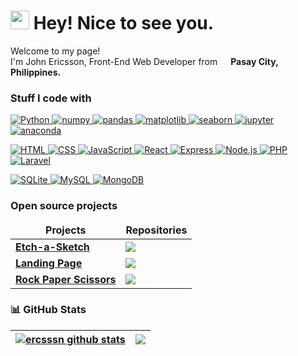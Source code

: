 <h1><img src="https://emojis.slackmojis.com/emojis/images/1531849430/4246/blob-sunglasses.gif?1531849430" width="30"/> Hey! Nice to see you.</h1>

<p>Welcome to my page! </br> I'm John Ericsson, Front-End Web Developer from <img src="https://cdn-icons-png.flaticon.com/512/197/197561.png" width="13"/> <b>Pasay City, Philippines.</b> </p>

### Stuff I code with
<p>
  <a href="https://www.python.org/"> 
    <img alt="Python" src="https://img.shields.io/badge/-Python-000000?style=flat-square&logo=python&logoColor=3776AB" />
  </a>
  <a href="https://numpy.org/">
    <img alt="numpy" src="https://img.shields.io/badge/-NumPy-000000?style=flat-square&logo=numpy&logoColor=013243" />
  </a>
  <a href="https://pandas.pydata.org/">
    <img alt="pandas" src="https://img.shields.io/badge/-pandas-000000?style=flat-square&logo=pandas&logoColor=150458" />
  </a>
  <a href="https://matplotlib.org/">
    <img alt="matplotlib" src="https://img.shields.io/badge/-matplotlib-000000?style=flat-square&logo=python&logoColor=white" />
  </a>
  <a href="https://seaborn.pydata.org/">
    <img alt="seaborn" src="https://img.shields.io/badge/-seaborn-000000?style=flat-square&logo=python&logoColor=white" />
  </a>
  <a href="https://jupyter.org/">
    <img alt="jupyter" src="https://img.shields.io/badge/-Jupyter Notebook-000000?style=flat-square&logo=jupyter&logoColor=F37626" />
  </a>
  <a href="https://www.anaconda.com/">
    <img alt="anaconda" src="https://img.shields.io/badge/-Anaconda-000000?style=flat-square&logo=anaconda&logoColor=44A833" />
  </a>
  
<!--    <h2></h2> -->
</p> 
<p>
  <a href="https://whatwg.org/">
    <img alt="HTML" src="https://img.shields.io/badge/-HTML5-000000?style=flat-square&logo=html5&logoColor=E34F26" />
  </a>
  <a href="https://www.w3.org/TR/CSS/#css">
    <img alt="CSS" src="https://img.shields.io/badge/-CSS3-000000?style=flat-square&logo=css3&logoColor=1572B6" />
  </a>
  <a href="https://www.ecma-international.org/publications-and-standards/standards/ecma-262/">
    <img alt="JavaScript" src="https://img.shields.io/badge/-JavaScript-000000?style=flat-square&logo=JavaScript&logoColor=F7DF1E" />
  </a>
  <a href="https://reactjs.org/">
    <img alt="React" src="https://img.shields.io/badge/-React-000000?style=flat-square&logo=react&logoColor=61DAFB" />
  </a>
  <a href="https://expressjs.com/">
    <img alt="Express" src="https://img.shields.io/badge/-Express-000000?style=flat-square&logo=express&logoColor=white" />
  </a>
  <a href="https://nodejs.org/en/">
    <img alt="Node.js" src="https://img.shields.io/badge/-Node.js-000000?style=flat-square&logo=node.js&logoColor=339933" />
  </a>
  <a href="https://www.php.net/">
    <img alt="PHP" src="https://img.shields.io/badge/-PHP-000000?style=flat-square&logo=php&logoColor=777BB4" />
  </a>
  <a href="https://laravel.com/">
    <img alt="Laravel" src="https://img.shields.io/badge/-Laravel-000000?style=flat-square&logo=laravel&logoColor=FF2D20" />
  </a>
<!-- <h2></h2> -->
</p>
<p>
  <a href="https://www.sqlite.org/index.html">
    <img alt="SQLite" src="https://img.shields.io/badge/-SQLite-000000?style=flat-square&logo=sqlite&logoColor=003B57" />
  </a>
  <a href="https://www.mysql.com/">
    <img alt="MySQL" src="https://img.shields.io/badge/-MySQL-000000?style=flat-square&logo=mysql&logoColor=4479A1" />
  </a>
  <a href="https://www.mongodb.com/">
    <img alt="MongoDB" src="https://img.shields.io/badge/-MongoDB-000000?style=flat-square&logo=mongodb&logoColor=47A248" />
  </a>
<!-- <h2></h2> -->
</p>
<h3>Open source projects</h3>
<table>
  <thead align="center">
    <tr border: none;>
      <td><b>Projects</b></td>
      <td><b>Repositories</b></td>
    </tr>
  </thead>
  <tbody>
    <tr>
      <td><a href="https://ercsssn.github.io/etch-a-sketch-project/"><b>Etch-a-Sketch</b></a></td>
      <td><a href="https://github.com/ercsssn/etch-a-sketch-project"><img align="center" src="https://github-readme-stats.vercel.app/api/pin/?username=ercsssn&repo=etch-a-sketch-project&title_color=fff&icon_color=fff&text_color=fff&bg_color=000000&hide_border=true&show_owner=true" /></a></td>
    </tr>
    <tr>
      <td><a href="https://ercsssn.github.io/landing-page-project/"><b>Landing Page</b></a></td>
      <td><a href="https://github.com/ercsssn/landing-page-project"><img align="center" src="https://github-readme-stats.vercel.app/api/pin/?username=ercsssn&repo=landing-page-project&title_color=fff&icon_color=fff&text_color=fff&bg_color=000000&hide_border=true&show_owner=true" /></a></td>
    </tr>
    <tr>
      <td><a href="https://ercsssn.github.io/rock-paper-scissors-project/"><b>Rock Paper Scissors</b></a></td>
      <td><a href="https://github.com/ercsssn/rock-paper-scissors-project"><img align="center" src="https://github-readme-stats.vercel.app/api/pin/?username=ercsssn&repo=rock-paper-scissors-project&title_color=fff&icon_color=fff&text_color=fff&bg_color=000000&hide_border=true&show_owner=true" /></a></td>
    </tr>
  </tbody>
</table>

### 📊 GitHub Stats

| <a href="https://www.youtube.com/watch?v=dQw4w9WgXcQ"><img align="center" src="https://github-readme-stats.vercel.app/api?username=ercsssn&show_icons=true&custom_title=ercsssn's Stats&title_color=fff&icon_color=fff&text_color=fff&bg_color=000000&hide_border=true" alt="ercsssn github stats" /></a> | <a href="https://insights.stackoverflow.com/survey/2021#section-most-popular-technologies-programming-scripting-and-markup-languages"><img align="center" src="https://github-readme-stats.vercel.app/api/top-langs/?username=ercsssn&title_color=fff&text_color=fff&bg_color=000000&hide_border=true&hide=html,css,blade,shell,vue,jupyter%20notebook" /></a> |
| ------------- | ------------- |
